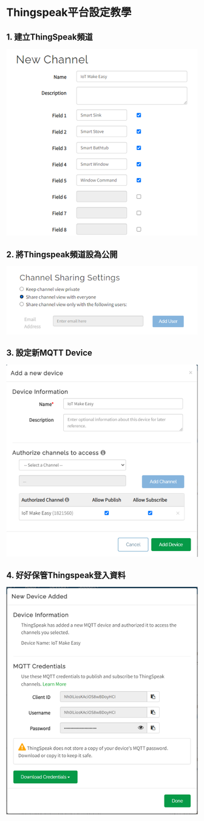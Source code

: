 # Thingspeak平台設定教學

## 1. 建立ThingSpeak頻道

![](../images/thingspeak1.png)

## 2. 將Thingspeak頻道設為公開

![](../images/thingspeak2.png)

## 3. 設定新MQTT Device

![](../images/thingspeak3.png)

## 4. 好好保管Thingspeak登入資料

![](../images/thingspeak4.png)
